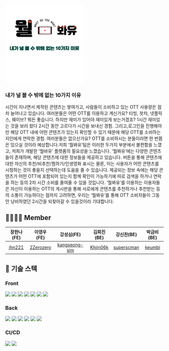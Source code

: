 
<img src="https://github.com/codestates-seb/seb41_main_025/blob/dev_fe/client/public/assets/GreenLogo.png" alt="배너 이미지" width = 250>

### 내가 널 볼 수 밖에 없는 10가지 이유

시간이 지나면서 제작된 콘텐츠는 쌓여가고, 사람들이 소비하고 있는 OTT 사용량은 점차 늘어나고 있습니다. 여러분들은 어떤 OTT를 이용하고 계신가요? 티빙, 왓챠, 넷플릭스, 웨이브? 뭐든 좋습니다.
하지만 재미가 있어야 재미있게 보는거겠죠? 1시간 재미있는 것을 보러 왔다 2시간 동안 고르다가 시간을 보내신 경험. 그리고,로그인을 진행해야만 해당 OTT 내에 어떤 콘텐츠가 있는지 확인할 수 있기 때문에 해당 OTT를 소비하는 지인에게 연락한 경험. 여러분들은 없으신가요?
OTT를 소비하시는 분들이라면 한 번쯤은 있으실 것이라 예상합니다.저희 ‘뭘봐유’팀은 이러한 두가지 부분에서 불편함을 느꼈고, 저희가 개발한 ‘뭘바유’ 플랫폼의 필요성을 느꼈습니다. 
‘뭘봐유’에는 다양한 콘텐츠들이 존재하며, 해당 콘텐츠에 대한 정보들을 제공하고 있습니다. 버튼을 통해 콘텐츠에 대한 자신의 추천/비추천/찜하기/인생영화 표시는 물론, 이는 사용자가 어떤 콘텐츠를 시청하는 것이 좋을지 선택하는데 도움을 줄 수 있습니다.
제공되는 정보 속에는 해당 콘텐츠가 어떤 OTT에 포함되어 있는지 함께 확인이 가능하기에 따로 검색을 하거나 연락을 하는 등의 2차 시간 소비를 줄여줄 수 있을 것입니다.
‘뭘봐유’를 이용하는 이용자들은 자신이 이용하는 OTT의 게시판을 통해 서로에게 콘텐츠를 추천하거나 추천받는 등의 소통이 가능하다는 점까지 고려하면, 우리는 ‘뭘봐유’를 통해 OTT 소비자들이 그동안 낭비하였던 2시간을 되찾아갈 수 있을것이라 기대합니다.



## 👨‍👩‍👧‍👦 Member

| 장한나(FE) |  이영우 (FE) |  강성심(FE)  |  김희진(BE)  |  강신찬(BE) |  박금비(BE) |
| :-: | :-: |  :-: |  :-: |  :-: |  :-: |
| [jhn221](https://github.com/jhn221) | [2Zerozero](https://github.com/2Zerozero) | [kangseong-sim](https://github.com/kangseong-sim) | [Khjin06k](https://github.com/Khjin06k) | [superscman](https://github.com/superscman)| [keumbi](https://github.com/keumbi)

## :low_brightness: 기술 스텍
### Front

  <img src="https://img.shields.io/badge/React-61DAFB?style=flat&logo=React&logoColor=white"/>
  <img src="https://img.shields.io/badge/styled-components-DB7093?style=flat&logo=styled-components&logoColor=white"/>
<img src="https://img.shields.io/badge/React_Query-FF4154?style=for-the-badge&logo=React_Query&logoColor=white">
  <img src="https://img.shields.io/badge/Axios-5A29E4?style=flat&logo=Axios&logoColor=white"/>
  <img src="https://img.shields.io/badge/React Router-CA4245?style=flat&logo=React Router&logoColor=white"/>
  <img src="https://img.shields.io/badge/html5-E34F26?style=for-the-badge&logo=html5&logoColor=white"> <img src="https://img.shields.io/badge/JavaScript-FFC000?style=for-the-badge&logo=JavaScript&logoColor=black"/> 

### Back

<img src="https://img.shields.io/badge/spring-6DB33F?style=for-the-badge&logo=spring&logoColor=white"/>
<img src="https://img.shields.io/badge/springBoot-6DB33F?style=for-the-badge&logo=springBoot&logoColor=white"/>
<img src="https://img.shields.io/badge/JAVA-F05032?style=for-the-badge&logo=JAVA&logoColor=white"/>
<img src="https://img.shields.io/badge/MySQL-4479A1?style=for-the-badge&logo=MySQL&logoColor=white"/>
<img src="https://img.shields.io/badge/Apache-D22128?style=for-the-badge&logo=Apache&logoColor=white"/>
<img src="https://img.shields.io/badge/SpringSecurity-6DB33F?style=for-the-badge&logo=SpringSecurity&logoColor=white"/>


### CI/CD

  <img src="https://img.shields.io/badge/Amazon S3-569A31?style=flat&logo=Amazon S3&logoColor=white"/>
  <img src="https://img.shields.io/badge/Amazon EC2-FF9900?style=flat&logo=Amazon EC2&logoColor=white"/>
